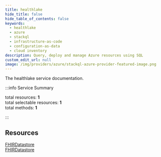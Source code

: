 ```yaml
---
title: healthlake
hide_title: false
hide_table_of_contents: false
keywords:
  - healthlake
  - azure
  - stackql
  - infrastructure-as-code
  - configuration-as-data
  - cloud inventory
description: Query, deploy and manage Azure resources using SQL
custom_edit_url: null
image: /img/providers/azure/stackql-azure-provider-featured-image.png
---
```


The healthlake service documentation.

:::info Service Summary

<div class="row">
<div class="providerDocColumn">
<span>total resources:&nbsp;<b>1</b></span><br />
<span>total selectable resources:&nbsp;<b>1</b></span><br />
<span>total methods:&nbsp;<b>1</b></span><br />
</div>
</div>

:::

## Resources
<div class="row">
<div class="providerDocColumn">
<a href="/providers/azure/healthlake/FHIRDatastore/">FHIRDatastore</a>
</div>
<div class="providerDocColumn">
<a href="/providers/azure/healthlake/FHIRDatastore/">FHIRDatastore</a>
</div>
</div>